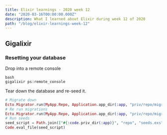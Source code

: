 ```yaml
---
title: Elixir learnings - 2020 week 12
date: "2020-03-16T00:00:00.000Z"
description: What I learned about Elixir during week 12 of 2020
path: "/blog/elixir-learnings-week-12"
---
```


## Gigalixir

### Resetting your database

Drop into a remote console

```
bash
gigalixir ps:remote_console
```

Tear down the database and re-seed it.

```elixir
# Migrate down
Ecto.Migrator.run(MyApp.Repo, Application.app_dir(:app, "priv/repo/migrations"), :down, [all: true])
# Re run migrations
Ecto.Migrator.run(MyApp.Repo, Application.app_dir(:app, "priv/repo/migrations"), :up, [all: true])
# Run seeds
seed_script = Path.join(["#{:code.priv_dir(:app)}", "repo", "seeds.exs"])
Code.eval_file(seed_script)
```
